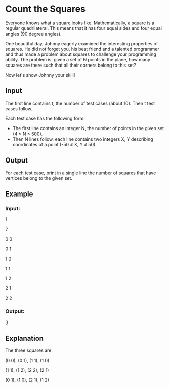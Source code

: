 # Count the Squares

Everyone knows what a square looks like. Mathematically, a square is a regular quadrilateral. 
This means that it has four equal sides and four equal angles (90 degree angles).

One beautiful day, Johnny eagerly examined the interesting properties of squares. 
He did not forget you, his best friend and a talented programmer and thus made a problem about squares to challenge your programming ability. 
The problem is: given a set of N points in the plane, how many squares are there such that all their corners belong to this set?

Now let's show Johnny your skill!

## Input

The first line contains t, the number of test cases (about 10). Then t test cases follow.

Each test case has the following form:
- The first line contains an integer N, the number of points in the given set (4 ≤ N ≤ 500).
- Then N lines follow, each line contains two integers X, Y describing coordinates of a point (-50 ≤ X, Y ≤ 50).

## Output

For each test case, print in a single line the number of squares that have vertices belong to the given set.

## Example

### Input:

1

7

0 0

0 1

1 0

1 1

1 2

2 1

2 2

### Output:

3

## Explanation

The three squares are:

(0 0), (0 1), (1 1), (1 0)

(1 1), (1 2), (2 2), (2 1)

(0 1), (1 0), (2 1), (1 2)
